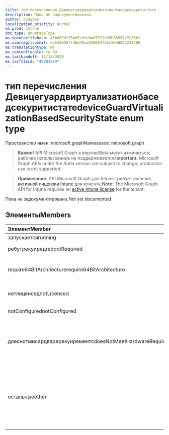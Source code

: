```yaml
---
title: тип перечисления Девицегуардвиртуализатионбаседсекуритистате
description: Пока не задокументировано.
author: dougeby
localization_priority: Normal
ms.prod: intune
doc_type: enumPageType
ms.openlocfilehash: 45b063d195bd5c8fe0487521d26b38997e7c36b1
ms.sourcegitcommit: eb536655ffd8d49ae258664f35c50a8263238400
ms.translationtype: MT
ms.contentlocale: ru-RU
ms.lasthandoff: 11/18/2020
ms.locfileid: "49293019"
---
```

# <a name="deviceguardvirtualizationbasedsecuritystate-enum-type"></a><span data-ttu-id="f3325-103">тип перечисления Девицегуардвиртуализатионбаседсекуритистате</span><span class="sxs-lookup"><span data-stu-id="f3325-103">deviceGuardVirtualizationBasedSecurityState enum type</span></span>

<span data-ttu-id="f3325-104">Пространство имен: microsoft.graph</span><span class="sxs-lookup"><span data-stu-id="f3325-104">Namespace: microsoft.graph</span></span>

> <span data-ttu-id="f3325-105">**Важно!** API Microsoft Graph в версии/Beta могут изменяться; рабочее использование не поддерживается.</span><span class="sxs-lookup"><span data-stu-id="f3325-105">**Important:** Microsoft Graph APIs under the /beta version are subject to change; production use is not supported.</span></span>

> <span data-ttu-id="f3325-106">**Примечание.** API Microsoft Graph для Intune требует наличия [активной лицензии Intune](https://go.microsoft.com/fwlink/?linkid=839381) для клиента.</span><span class="sxs-lookup"><span data-stu-id="f3325-106">**Note:** The Microsoft Graph API for Intune requires an [active Intune license](https://go.microsoft.com/fwlink/?linkid=839381) for the tenant.</span></span>

<span data-ttu-id="f3325-107">Пока не задокументировано.</span><span class="sxs-lookup"><span data-stu-id="f3325-107">Not yet documented</span></span>

## <a name="members"></a><span data-ttu-id="f3325-108">Элементы</span><span class="sxs-lookup"><span data-stu-id="f3325-108">Members</span></span>
|<span data-ttu-id="f3325-109">Элемент</span><span class="sxs-lookup"><span data-stu-id="f3325-109">Member</span></span>|<span data-ttu-id="f3325-110">Значение</span><span class="sxs-lookup"><span data-stu-id="f3325-110">Value</span></span>|<span data-ttu-id="f3325-111">Описание</span><span class="sxs-lookup"><span data-stu-id="f3325-111">Description</span></span>|
|:---|:---|:---|
|<span data-ttu-id="f3325-112">запускается</span><span class="sxs-lookup"><span data-stu-id="f3325-112">running</span></span>|<span data-ttu-id="f3325-113">нуль</span><span class="sxs-lookup"><span data-stu-id="f3325-113">0</span></span>|<span data-ttu-id="f3325-114">Выполняется</span><span class="sxs-lookup"><span data-stu-id="f3325-114">Running</span></span>|
|<span data-ttu-id="f3325-115">ребутрекуиред</span><span class="sxs-lookup"><span data-stu-id="f3325-115">rebootRequired</span></span>|<span data-ttu-id="f3325-116">1,1</span><span class="sxs-lookup"><span data-stu-id="f3325-116">1</span></span>|<span data-ttu-id="f3325-117">Обязательный корень</span><span class="sxs-lookup"><span data-stu-id="f3325-117">Root required</span></span>|
|<span data-ttu-id="f3325-118">require64BitArchitecture</span><span class="sxs-lookup"><span data-stu-id="f3325-118">require64BitArchitecture</span></span>|<span data-ttu-id="f3325-119">2</span><span class="sxs-lookup"><span data-stu-id="f3325-119">2</span></span>|<span data-ttu-id="f3325-120">необходима разрядная архитектура 64</span><span class="sxs-lookup"><span data-stu-id="f3325-120">64 bit architecture required</span></span>|
|<span data-ttu-id="f3325-121">нотлиценсед</span><span class="sxs-lookup"><span data-stu-id="f3325-121">notLicensed</span></span>|<span data-ttu-id="f3325-122">4</span><span class="sxs-lookup"><span data-stu-id="f3325-122">3</span></span>|<span data-ttu-id="f3325-123">Не лицензировано</span><span class="sxs-lookup"><span data-stu-id="f3325-123">Not licensed</span></span>|
|<span data-ttu-id="f3325-124">notConfigured</span><span class="sxs-lookup"><span data-stu-id="f3325-124">notConfigured</span></span>|<span data-ttu-id="f3325-125">4 </span><span class="sxs-lookup"><span data-stu-id="f3325-125">4</span></span>|<span data-ttu-id="f3325-126">Не настроено</span><span class="sxs-lookup"><span data-stu-id="f3325-126">Not configured</span></span>|
|<span data-ttu-id="f3325-127">доеснотмисардваререкуирементс</span><span class="sxs-lookup"><span data-stu-id="f3325-127">doesNotMeetHardwareRequirements</span></span>|<span data-ttu-id="f3325-128">5 </span><span class="sxs-lookup"><span data-stu-id="f3325-128">5</span></span>|<span data-ttu-id="f3325-129">Система не соответствует требованиям к оборудованию</span><span class="sxs-lookup"><span data-stu-id="f3325-129">System does not meet hardware requirements</span></span>|
|<span data-ttu-id="f3325-130">остальные</span><span class="sxs-lookup"><span data-stu-id="f3325-130">other</span></span>|<span data-ttu-id="f3325-131">42</span><span class="sxs-lookup"><span data-stu-id="f3325-131">42</span></span>|<span data-ttu-id="f3325-132">Остальные.</span><span class="sxs-lookup"><span data-stu-id="f3325-132">Other.</span></span> <span data-ttu-id="f3325-133">Дополнительные сведения см. в журналах событий в Microsoft Windows Девицегуард.</span><span class="sxs-lookup"><span data-stu-id="f3325-133">Event logs in microsoft-Windows-DeviceGuard have more details.</span></span>|




